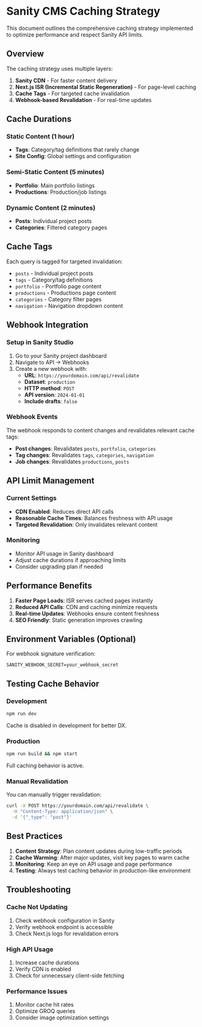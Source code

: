 # Sanity CMS Caching Strategy

This document outlines the comprehensive caching strategy implemented to optimize performance and respect Sanity API limits.

## Overview

The caching strategy uses multiple layers:
1. **Sanity CDN** - For faster content delivery
2. **Next.js ISR (Incremental Static Regeneration)** - For page-level caching
3. **Cache Tags** - For targeted cache invalidation
4. **Webhook-based Revalidation** - For real-time updates

## Cache Durations

### Static Content (1 hour)
- **Tags**: Category/tag definitions that rarely change
- **Site Config**: Global settings and configuration

### Semi-Static Content (5 minutes)
- **Portfolio**: Main portfolio listings
- **Productions**: Production/job listings

### Dynamic Content (2 minutes)
- **Posts**: Individual project posts
- **Categories**: Filtered category pages

## Cache Tags

Each query is tagged for targeted invalidation:

- `posts` - Individual project posts
- `tags` - Category/tag definitions
- `portfolio` - Portfolio page content
- `productions` - Productions page content
- `categories` - Category filter pages
- `navigation` - Navigation dropdown content

## Webhook Integration

### Setup in Sanity Studio

1. Go to your Sanity project dashboard
2. Navigate to API → Webhooks
3. Create a new webhook with:
   - **URL**: `https://yourdomain.com/api/revalidate`
   - **Dataset**: `production`
   - **HTTP method**: `POST`
   - **API version**: `2024-01-01`
   - **Include drafts**: `false`

### Webhook Events

The webhook responds to content changes and revalidates relevant cache tags:

- **Post changes**: Revalidates `posts`, `portfolio`, `categories`
- **Tag changes**: Revalidates `tags`, `categories`, `navigation`
- **Job changes**: Revalidates `productions`, `posts`

## API Limit Management

### Current Settings
- **CDN Enabled**: Reduces direct API calls
- **Reasonable Cache Times**: Balances freshness with API usage
- **Targeted Revalidation**: Only invalidates relevant content

### Monitoring
- Monitor API usage in Sanity dashboard
- Adjust cache durations if approaching limits
- Consider upgrading plan if needed

## Performance Benefits

1. **Faster Page Loads**: ISR serves cached pages instantly
2. **Reduced API Calls**: CDN and caching minimize requests
3. **Real-time Updates**: Webhooks ensure content freshness
4. **SEO Friendly**: Static generation improves crawling

## Environment Variables (Optional)

For webhook signature verification:

```env
SANITY_WEBHOOK_SECRET=your_webhook_secret
```

## Testing Cache Behavior

### Development
```bash
npm run dev
```
Cache is disabled in development for better DX.

### Production
```bash
npm run build && npm start
```
Full caching behavior is active.

### Manual Revalidation
You can manually trigger revalidation:
```bash
curl -X POST https://yourdomain.com/api/revalidate \
  -H "Content-Type: application/json" \
  -d '{"_type": "post"}'
```

## Best Practices

1. **Content Strategy**: Plan content updates during low-traffic periods
2. **Cache Warming**: After major updates, visit key pages to warm cache
3. **Monitoring**: Keep an eye on API usage and page performance
4. **Testing**: Always test caching behavior in production-like environment

## Troubleshooting

### Cache Not Updating
1. Check webhook configuration in Sanity
2. Verify webhook endpoint is accessible
3. Check Next.js logs for revalidation errors

### High API Usage
1. Increase cache durations
2. Verify CDN is enabled
3. Check for unnecessary client-side fetching

### Performance Issues
1. Monitor cache hit rates
2. Optimize GROQ queries
3. Consider image optimization settings
